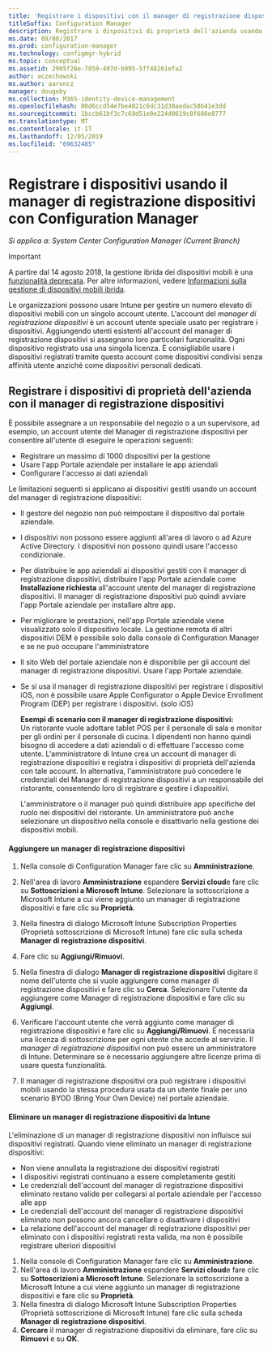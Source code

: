 ```yaml
---
title: 'Registrare i dispositivi con il manager di registrazione dispositivi '
titleSuffix: Configuration Manager
description: Registrare i dispositivi di proprietà dell'azienda usando l'account del manager di registrazione dispositivi con System Center Configuration Manager.
ms.date: 09/08/2017
ms.prod: configuration-manager
ms.technology: configmgr-hybrid
ms.topic: conceptual
ms.assetid: 2905f26e-7859-497d-b995-5ff48261efa2
author: aczechowski
ms.author: aaroncz
manager: dougeby
ms.collection: M365-identity-device-management
ms.openlocfilehash: 00d6ccd54e7be4021c6dc31d30aedac50b41e3dd
ms.sourcegitcommit: 1bccb61bf3c7c69d51e0e224d0619c8f608e8777
ms.translationtype: MT
ms.contentlocale: it-IT
ms.lasthandoff: 12/05/2019
ms.locfileid: "69632485"
---
```

# <a name="enroll-devices-with-device-enrollment-manager-with-configuration-manager"></a>Registrare i dispositivi usando il manager di registrazione dispositivi con Configuration Manager

*Si applica a: System Center Configuration Manager (Current Branch)*

> [!Important]  
> A partire dal 14 agosto 2018, la gestione ibrida dei dispositivi mobili è una [funzionalità deprecata](/sccm/core/plan-design/changes/deprecated/removed-and-deprecated-cmfeatures). Per altre informazioni, vedere [Informazioni sulla gestione di dispositivi mobili ibrida](/sccm/mdm/understand/hybrid-mobile-device-management).<!--Intune feature 2683117-->  

Le organizzazioni possono usare Intune per gestire un numero elevato di dispositivi mobili con un singolo account utente. L'account del *manager di registrazione dispositivi* è un account utente speciale usato per registrare i dispositivi. Aggiungendo utenti esistenti all'account del manager di registrazione dispositivi si assegnano loro particolari funzionalità. Ogni dispositivo registrato usa una singola licenza. È consigliabile usare i dispositivi registrati tramite questo account come dispositivi condivisi senza affinità utente anziché come dispositivi personali dedicati.  

## <a name="enroll-corporate-owned-devices-with-the-device-enrollment-manager"></a>Registrare i dispositivi di proprietà dell'azienda con il manager di registrazione dispositivi  
 È possibile assegnare a un responsabile del negozio o a un supervisore, ad esempio, un account utente del Manager di registrazione dispositivi per consentire all'utente di eseguire le operazioni seguenti:  

-   Registrare un massimo di 1000 dispositivi per la gestione  
-   Usare l'app Portale aziendale per installare le app aziendali  
-   Configurare l'accesso ai dati aziendali  

Le limitazioni seguenti si applicano ai dispositivi gestiti usando un account del manager di registrazione dispositivi:

- Il gestore del negozio non può reimpostare il dispositivo dal portale aziendale.  
- I dispositivi non possono essere aggiunti all'area di lavoro o ad Azure Active Directory. I dispositivi non possono quindi usare l'accesso condizionale.
- Per distribuire le app aziendali ai dispositivi gestiti con il manager di registrazione dispositivi, distribuire l'app Portale aziendale come **Installazione richiesta** all'account utente del manager di registrazione dispositivi. Il manager di registrazione dispositivi può quindi avviare l'app Portale aziendale per installare altre app.
- Per migliorare le prestazioni, nell'app Portale aziendale viene visualizzato solo il dispositivo locale. La gestione remota di altri dispositivi DEM è possibile solo dalla console di Configuration Manager e se ne può occupare l'amministratore
- Il sito Web del portale aziendale non è disponibile per gli account del manager di registrazione dispositivi. Usare l'app Portale aziendale.
- Se si usa il manager di registrazione dispositivi per registrare i dispositivi iOS, non è possibile usare Apple Configurator o Apple Device Enrollment Program (DEP) per registrare i dispositivi. (solo iOS) 

  **Esempi di scenario con il manager di registrazione dispositivi:**    
  Un ristorante vuole adottare tablet POS per il personale di sala e monitor per gli ordini per il personale di cucina. I dipendenti non hanno quindi bisogno di accedere a dati aziendali o di effettuare l'accesso come utente. L'amministratore di Intune crea un account di manager di registrazione dispositivi e registra i dispositivi di proprietà dell'azienda con tale account. In alternativa, l'amministratore può concedere le credenziali del Manager di registrazione dispositivi a un responsabile del ristorante, consentendo loro di registrare e gestire i dispositivi.  

  L'amministratore o il manager può quindi distribuire app specifiche del ruolo nei dispositivi del ristorante. Un amministratore può anche selezionare un dispositivo nella console e disattivarlo nella gestione dei dispositivi mobili.  

#### <a name="add-a-device-enrollment-manager"></a>Aggiungere un manager di registrazione dispositivi  

1.  Nella console di Configuration Manager fare clic su **Amministrazione**.  

2.  Nell'area di lavoro **Amministrazione** espandere **Servizi cloud**e fare clic su **Sottoscrizioni a Microsoft Intune**. Selezionare la sottoscrizione a Microsoft Intune a cui viene aggiunto un manager di registrazione dispositivi e fare clic su **Proprietà**.  

3.  Nella finestra di dialogo Microsoft Intune Subscription Properties (Proprietà sottoscrizione di Microsoft Intune) fare clic sulla scheda **Manager di registrazione dispositivi**.  

4.  Fare clic su **Aggiungi/Rimuovi**.  

5.  Nella finestra di dialogo **Manager di registrazione dispositivi** digitare il nome dell'utente che si vuole aggiungere come manager di registrazione dispositivi e fare clic su **Cerca**. Selezionare l'utente da aggiungere come Manager di registrazione dispositivi e fare clic su **Aggiungi**.  

6.  Verificare l'account utente che verrà aggiunto come manager di registrazione dispositivi e fare clic su **Aggiungi/Rimuovi**.  È necessaria una licenza di sottoscrizione per ogni utente che accede al servizio. Il *manager di registrazione dispositivi* non può essere un amministratore di Intune. Determinare se è necessario aggiungere altre licenze prima di usare questa funzionalità.  

7.  Il manager di registrazione dispositivi ora può registrare i dispositivi mobili usando la stessa procedura usata da un utente finale per uno scenario BYOD (Bring Your Own Device) nel portale aziendale.  

#### <a name="delete-a-device-enrollment-manager-from-intune"></a>Eliminare un manager di registrazione dispositivi da Intune  
L'eliminazione di un manager di registrazione dispositivi non influisce sui dispositivi registrati. Quando viene eliminato un manager di registrazione dispositivi:  
- Non viene annullata la registrazione dei dispositivi registrati  
- I dispositivi registrati continuano a essere completamente gestiti  
- Le credenziali dell'account del manager di registrazione dispositivi eliminato restano valide per collegarsi al portale aziendale per l'accesso alle app  
- Le credenziali dell'account del manager di registrazione dispositivi eliminato non possono ancora cancellare o disattivare i dispositivi  
- La relazione dell'account del manager di registrazione dispositivi per eliminato con i dispositivi registrati resta valida, ma non è possibile registrare ulteriori dispositivi

1.  Nella console di Configuration Manager fare clic su **Amministrazione**.  
2.  Nell'area di lavoro **Amministrazione** espandere **Servizi cloud**e fare clic su **Sottoscrizioni a Microsoft Intune**. Selezionare la sottoscrizione a Microsoft Intune a cui viene aggiunto un manager di registrazione dispositivi e fare clic su **Proprietà**.  
3.  Nella finestra di dialogo Microsoft Intune Subscription Properties (Proprietà sottoscrizione di Microsoft Intune) fare clic sulla scheda **Manager di registrazione dispositivi**.  
4.  **Cercare** il manager di registrazione dispositivi da eliminare, fare clic su **Rimuovi** e su **OK**.  
